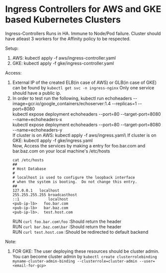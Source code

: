 # Ingress Controllers for AWS and GKE based Kubernetes Clusters

Ingress-Controllers Runs in HA. Immune to Node/Pod failure. Cluster should have atleast 3 workers for the Affinity policy to be respected. 

Setup:



1. AWS: kubectl apply -f aws/ingress-controller.yaml
2. GKE: kubectl apply -f gke/ingress-controller.yaml


Access:
1. External IP of the created ELB(in case of AWS) or GLB(in case of GKE) can be found by `kubectl get svc -n ingress-nginx` Only one service should have a public ip.
2. In order to test run the following,
	kubectl run echoheaders --image=gcr.io/google_containers/echoserver:1.4 --replicas=1 --port=8080\
	kubectl expose deployment echoheaders --port=80 --target-port=8080 --name=echoheaders-x\
	kubectl expose deployment echoheaders --port=80 --target-port=8080 --name=echoheaders-y\
	If cluster is on AWS: kubectl apply -f aws/ingress.yaml\ 
	If cluster is on GKE: kubectl apply -f gke/ingress.yaml\
	Now, Access the services by making a entry for foo.bar.com and bar.baz.com on your local machine's /etc/hosts
	```
	cat /etc/hosts
	##
    # Host Database
    #
    # localhost is used to configure the loopback interface
    # when the system is booting.  Do not change this entry.
    ##
    127.0.0.1	localhost
    255.255.255.255	broadcasthost
    ::1             localhost
    <pub-ip-lb>   foo.bar.com
    <pub-ip-lb>   bar.baz.com
    <pub-ip-lb>.  test.host.com
	```
	RUN `curl foo.bar.com\foo` :Should return the header\
	RUN `curl bar.baz.com\bar` :Should return the header\
    RUN `curl test.host.com`   :Should be redirected to default backend 



Note:

1. FOR GKE: The user deploying these resources should be cluster admin. You can become cluster admin by `kubectl create clusterrolebinding myname-cluster-admin-binding --clusterrole=cluster-admin --user=<email-for-gcp>`
